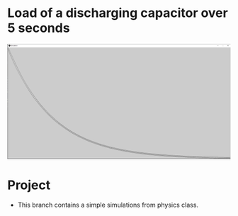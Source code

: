 # Load of a discharging capacitor over 5 seconds
![img_1.png](img_1.png)

# Project
* This branch contains a simple simulations from physics class.